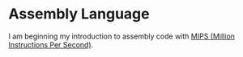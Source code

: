 # Assembly Language
I am beginning my introduction to assembly code with [MIPS (Million Instructions Per Second)](https://en.wikipedia.org/wiki/MIPS_architecture).

